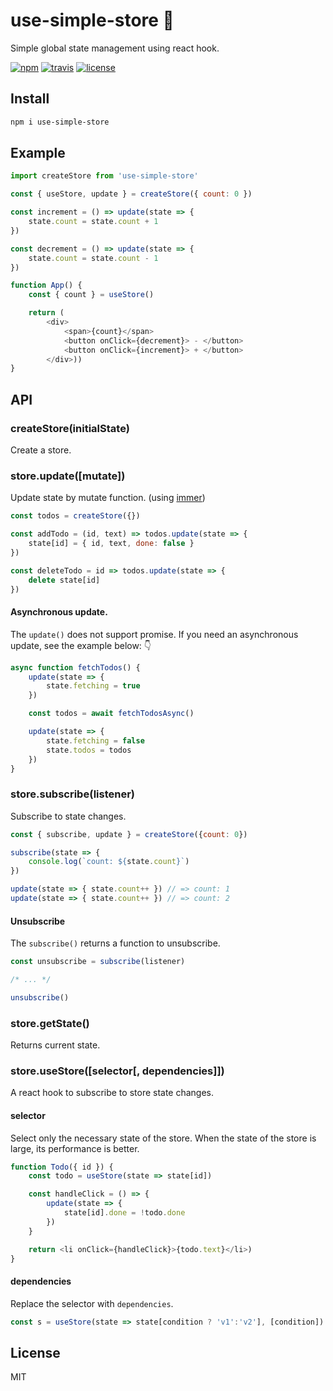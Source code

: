 # use-simple-store 🏬
Simple global state management using react hook.

[![npm](https://flat.badgen.net/npm/v/use-simple-store)](https://www.npmjs.com/package/use-simple-store)
[![travis](https://flat.badgen.net/travis/skt-t1-byungi/use-simple-store)](https://travis-ci.org/skt-t1-byungi/use-simple-store)
[![license](https://flat.badgen.net/github/license/skt-t1-byungi/use-simple-store)](https://github.com/skt-t1-byungi/use-simple-store/blob/master/LICENSE)


## Install
```sh
npm i use-simple-store
```

## Example
```js
import createStore from 'use-simple-store'

const { useStore, update } = createStore({ count: 0 })

const increment = () => update(state => {
    state.count = state.count + 1
})

const decrement = () => update(state => {
    state.count = state.count - 1
})

function App() {
    const { count } = useStore()

    return (
        <div>
            <span>{count}</span>
            <button onClick={decrement}> - </button>
            <button onClick={increment}> + </button>
        </div>))
}
```

## API
### createStore(initialState)
Create a store.

### store.update([mutate])
Update state by mutate function. (using [immer](https://github.com/mweststrate/immer))


```js
const todos = createStore({})

const addTodo = (id, text) => todos.update(state => {
    state[id] = { id, text, done: false }
})

const deleteTodo = id => todos.update(state => {
    delete state[id]
})
```

#### Asynchronous update.
The `update()` does not support promise. If you need an asynchronous update, see the example below: 👇

```js
async function fetchTodos() {
    update(state => {
        state.fetching = true
    })

    const todos = await fetchTodosAsync()

    update(state => {
        state.fetching = false
        state.todos = todos
    })
}
```

### store.subscribe(listener)
Subscribe to state changes.

```js
const { subscribe, update } = createStore({count: 0})

subscribe(state => {
    console.log(`count: ${state.count}`)
})

update(state => { state.count++ }) // => count: 1
update(state => { state.count++ }) // => count: 2
```

#### Unsubscribe
The `subscribe()` returns a function to unsubscribe.
```js
const unsubscribe = subscribe(listener)

/* ... */

unsubscribe()
```

### store.getState()
Returns current state.

### store.useStore([selector[, dependencies]])
A react hook to subscribe to store state changes.

#### selector
Select only the necessary state of the store. When the state of the store is large, its performance is better.

```js
function Todo({ id }) {
    const todo = useStore(state => state[id])

    const handleClick = () => {
        update(state => {
            state[id].done = !todo.done
        })
    }

    return <li onClick={handleClick}>{todo.text}</li>)
}
```

#### dependencies
Replace the selector with `dependencies`.
```js
const s = useStore(state => state[condition ? 'v1':'v2'], [condition])
```

## License
MIT
